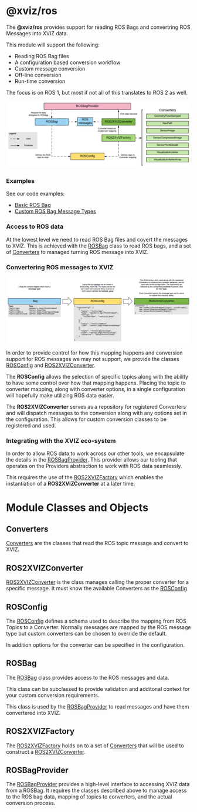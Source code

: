 # @xviz/ros

The **@xviz/ros** provides support for reading ROS Bags and convertring ROS Messages into XVIZ data.

This module will support the following:

- Reading ROS Bag files
- A configuration based conversion workflow
- Custom message conversion
- Off-line conversion
- Run-time conversion

The focus is on ROS 1, but most if not all of this translates to ROS 2 as well.

![@xviz/ros diagram](./images/xviz-ros-block-diagram.png)

### Examples

See our code examples:

- [Basic ROS Bag](https://github.com/uber/xviz/tree/master/examples/converters/ros)
- [Custom ROS Bag Message Types](https://github.com/uber/xviz/tree/master/examples/converters/ros-custom)

### Access to ROS data

At the lowest level we need to read ROS Bag files and covert the messages to XVIZ. This is achieved
with the [ROSBag](/docs/api-reference/ros/ros-bag.md) class to read ROS bags, and a set of
[Converters](/docs/api-reference/ros/overview-converters.md) to managed turning ROS message into
XVIZ.

### Convertering ROS messages to XVIZ

![@xviz/ros data mapping](./images/xviz-ros-2-xviz-block-diagram.png)

In order to provide control for how this mapping happens and conversion support for ROS messages we
may not support, we provide the classes [ROSConfig](/docs/api-reference/ros/ros-config.md) and
[ROS2XVIZConverter](/docs/api-reference/ros/ros-2-xviz-converter.md).

The **ROSConfig** allows the selection of specific topics along with the ability to have some
control over how that mapping happens. Placing the topic to converter mapping, along with converter
options, in a single configuration will hopefully make utilizing ROS data easier.

The **ROS2XVIZConverter** serves as a repository for registered Converters and will dispatch
messages to the conversion along with any options set in the configuration. This allows for custom
conversion classes to be registered and used.

### Integrating with the XVIZ eco-system

In order to allow ROS data to work across our other tools, we encapsulate the details in the
[ROSBagProvider](/docs/api-reference/ros/ros-bag-provider.md). This provider allows our tooling that
operates on the Providers abstraction to work with ROS data seamlessly.

This requires the use of the [ROS2XVIZFactory](/docs/api-reference/ros/ros-2-xviz-factory.md) which
enables the instantiation of a **ROS2XVIZConverter** at a later time.

# Module Classes and Objects

## Converters

[Converters](/docs/api-reference/ros/overview-converters.md) are the classes that read the ROS topic
message and convert to XVIZ.

## ROS2XVIZConverter

[ROS2XVIZConverter](/docs/api-reference/ros/ros-2-xviz-converter.md) is the class manages calling
the proper converter for a specific message. It must know the available Converters as the
[ROSConfig](/docs/api-reference/ros/ros-config.md)

## ROSConfig

The [ROSConfig](/docs/api-reference/ros/ros-config.md) defines a schema used to describe the mapping
from ROS Topics to a Converter. Normally messages are mapped by the ROS message type but custom
converters can be chosen to override the default.

In addition options for the converter can be specified in the configuration.

## ROSBag

The [ROSBag](/docs/api-reference/ros/ros-bag.md) class provides access to the ROS messages and data.

This class can be subclassed to provide validation and additonal context for your custom conversion
requirements.

This class is used by the [ROSBagProvider](/docs/api-reference/ros/ros-bag-provider.md) to read
messages and have them convertered into XVIZ.

## ROS2XVIZFactory

The [ROS2XVIZFactory](/docs/api-reference/ros/ros-2-xviz-factory.md) holds on to a set of
[Converters](/docs/api-reference/ros/overview-converters.md) that will be used to construct a
[ROS2XVIZConverter](/docs/api-reference/ros/ros-2-xviz-converter.md).

## ROSBagProvider

The [ROSBagProvider](/docs/api-reference/ros/ros-bag-provider.md) provides a high-level interface to
accessing XVIZ data from a ROSBag. It requires the classes described above to manage access to the
ROS bag data, mapping of topics to converters, and the actual conversion process.
